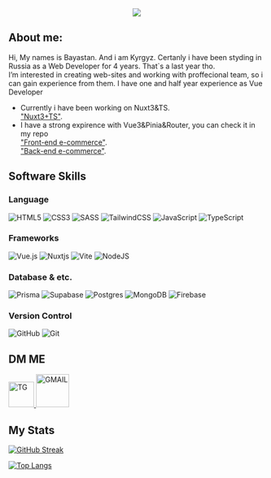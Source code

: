 <div id="header" align="center">
  <img src="https://res.cloudinary.com/dibgzcjci/image/upload/v1679063279/github/Beige_Black_Geometric_Technology_LinkedIn_Banner_gjew6w.png"/>
</div>


<h2>About me:</h2>

  Hi, My names is Bayastan. And i am Kyrgyz. Certanly i have been styding in Russia as a Web Developer for 4 years. That`s a last year tho. <br />
  I’m interested in creating web-sites and working with proffecional team, so i can gain experience from them. I have one and half year experience as Vue Developer <br />
* Currently i have been working on Nuxt3&TS. <br /> 
<a href='https://github.com/Tonight11/Pet-Project-Nuxt-3'>"Nuxt3+TS"</a>. <br /> 
* I have a strong expirence with Vue3&Pinia&Router, you can check it in my repo <br /> 
<a href='https://github.com/Tonight11/full-stack-e-commerce-frontend'>"Front-end e-commerce"</a>. <br />
<a href='https://github.com/Tonight11/full-stack-e-commerce-backend'>"Back-end e-commerce"</a>. <br />


<h2>Software Skills</h2>

<h3>Language</h3>

![HTML5](https://img.shields.io/badge/html5-%23E34F26.svg?style=for-the-badge&logo=html5&logoColor=white)
![CSS3](https://img.shields.io/badge/css3-%231572B6.svg?style=for-the-badge&logo=css3&logoColor=white)
![SASS](https://img.shields.io/badge/SASS-hotpink.svg?style=for-the-badge&logo=SASS&logoColor=white)
![TailwindCSS](https://img.shields.io/badge/tailwindcss-%2338B2AC.svg?style=for-the-badge&logo=tailwind-css&logoColor=white)
![JavaScript](https://img.shields.io/badge/javascript-%23323330.svg?style=for-the-badge&logo=javascript&logoColor=%23F7DF1E)
![TypeScript](https://img.shields.io/badge/typescript-%23007ACC.svg?style=for-the-badge&logo=typescript&logoColor=white)

<h3>Frameworks</h3>

![Vue.js](https://img.shields.io/badge/vuejs-%2335495e.svg?style=for-the-badge&logo=vuedotjs&logoColor=%234FC08D)
![Nuxtjs](https://img.shields.io/badge/Nuxt-002E3B?style=for-the-badge&logo=nuxtdotjs&logoColor=#00DC82)
![Vite](https://img.shields.io/badge/vite-%23646CFF.svg?style=for-the-badge&logo=vite&logoColor=white)
![NodeJS](https://img.shields.io/badge/node.js-6DA55F?style=for-the-badge&logo=node.js&logoColor=white)

<h3>Database & etc.</h3>

![Prisma](https://img.shields.io/badge/Prisma-3982CE?style=for-the-badge&logo=Prisma&logoColor=white)
![Supabase](https://img.shields.io/badge/Supabase-3ECF8E?style=for-the-badge&logo=supabase&logoColor=white)
![Postgres](https://img.shields.io/badge/postgres-%23316192.svg?style=for-the-badge&logo=postgresql&logoColor=white)
![MongoDB](https://img.shields.io/badge/MongoDB-%234ea94b.svg?style=for-the-badge&logo=mongodb&logoColor=white)
![Firebase](https://img.shields.io/badge/Firebase-039BE5?style=for-the-badge&logo=Firebase&logoColor=white)

<h3>Version Control</h3>

![GitHub](https://img.shields.io/badge/github-%23121011.svg?style=for-the-badge&logo=github&logoColor=white)
![Git](https://img.shields.io/badge/git-%23F05033.svg?style=for-the-badge&logo=git&logoColor=white)

<h2>DM ME</h2>

<p dir="auto">
  <a href='https://t.me/bayas1232' target='_blank'>
    <img src="https://cdn.worldvectorlogo.com/logos/telegram.svg" alt="TG" style="max-width: 100%; width: 50px;">
  </a>
  <a href='mailto:godofspeedman@gmail.com' target='_blank'>
    <img src="https://cdn.worldvectorlogo.com/logos/gmail-icon.svg" alt="GMAIL" style="max-width: 100%; width: 65px;">
  </a>
</p>


<h2>My Stats</h2>

[![GitHub Streak](http://github-readme-streak-stats.herokuapp.com?user=Tonight11&theme=dark&background=000000)](https://git.io/streak-stats)

[![Top Langs](https://github-readme-stats.vercel.app/api/top-langs/?username=Tonight11&layout=compact)](https://github.com/anuraghazra/github-readme-stats)
